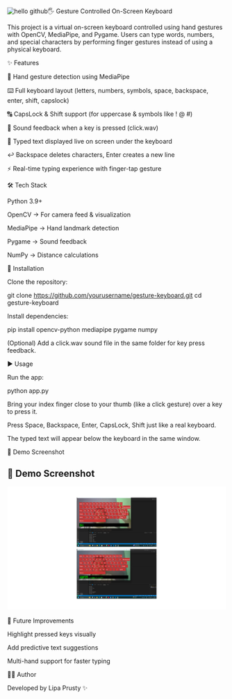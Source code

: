 <img width="1920" height="1200" alt="hello github" src="https://github.com/user-attachments/assets/daf5d3b5-bc15-46bd-aa15-5ae2d2f1413b" />🖐️ Gesture Controlled On-Screen Keyboard

This project is a virtual on-screen keyboard controlled using hand gestures with OpenCV, MediaPipe, and Pygame.
Users can type words, numbers, and special characters by performing finger gestures instead of using a physical keyboard.

✨ Features

🎯 Hand gesture detection using MediaPipe

⌨️ Full keyboard layout (letters, numbers, symbols, space, backspace, enter, shift, capslock)

🔠 CapsLock & Shift support (for uppercase & symbols like ! @ #)

🎵 Sound feedback when a key is pressed (click.wav)

📝 Typed text displayed live on screen under the keyboard

↩️ Backspace deletes characters, Enter creates a new line

⚡ Real-time typing experience with finger-tap gesture

🛠️ Tech Stack

Python 3.9+

OpenCV → For camera feed & visualization

MediaPipe → Hand landmark detection

Pygame → Sound feedback

NumPy → Distance calculations

📂 Installation

Clone the repository:

git clone https://github.com/yourusername/gesture-keyboard.git
cd gesture-keyboard


Install dependencies:

pip install opencv-python mediapipe pygame numpy


(Optional) Add a click.wav sound file in the same folder for key press feedback.

▶️ Usage

Run the app:

python app.py


Bring your index finger close to your thumb (like a click gesture) over a key to press it.

Press Space, Backspace, Enter, CapsLock, Shift just like a real keyboard.

The typed text will appear below the keyboard in the same window.

📸 Demo Screenshot

## 📸 Demo Screenshot

![Gesture Keyboard Screenshot](screenshot.png)

🚀 Future Improvements

Highlight pressed keys visually

Add predictive text suggestions

Multi-hand support for faster typing

👩‍💻 Author

Developed by Lipa Prusty ✨

